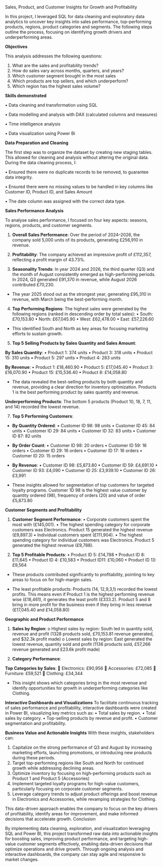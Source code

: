 Sales, Product, and Customer Insights for Growth and Profitability


In this project, I leveraged SQL for data cleaning and exploratory data analytics to uncover key insights into sales performance, top-performing products, regions, product categories and segments. The following steps outline the process, focusing on identifying growth drivers and underperforming areas.


**Objectives**

This analysis addresses the following questions:
1)	What are the sales and profitability trends?
2)	How do sales vary across months, quarters, and years?
3)	Which customer segment brought in the most sales
4)	Which products are top sellers, and which underperform?
5)	Which region has the highest sales volume?


**Skills demonstrated**

•	Data cleaning and transformation using SQL

•	Data modelling and analysis with DAX (calculated columns and measures)

•	Time intelligence analysis

•	Data visualization using Power Bi


**Data Preparation and Cleaning**

The first step was to organize the dataset by creating new staging tables. 
This allowed for cleaning and analysis without altering the original data. During the data cleaning process, I:

•	Ensured there were no duplicate records to be removed, to guarantee data integrity.

•	Ensured there were no missing values to be handled in key columns like Customer ID, Product ID, and Sales Amount

•	The date column was assigned with the correct data type.


**Sales Performance Analysis**


To analyse sales performance, I focused on four key aspects: seasons, regions, products, and customer segments.

1)	**Overall Sales Performance**: Over the period of 2024–2026, the company sold 5,000 units of its products, generating £256,910 in revenue. 

2)	**Profitability**: The company achieved an impressive profit of £112,357, reflecting a profit margin of 43.73%. 

3)	**Seasonality Trends**:  In year 2024 and 2026, the third quarter (Q3) and the month of August consistently emerged as high-performing periods. In 2024, Q3 generated £91,370 in revenue, while August 2026 contributed £70,230. 

- The year 2025 stood out as the strongest year, generating £95,310 in revenue, with March being the best-performing month.

4)	**Top Performing Regions**: The highest sales were generated by the following regions (ranked in descending order by total sales):
•	South: £70,153.80
•	North: £67,045.90
•	West: £62,478.00
•	East: £57,226.60

- This identified South and North as key areas for focusing marketing efforts to sustain growth.

5)	**Top 5 Selling Products by Sales Quantity and Sales Amount**:

**By Sales Quantity**:
•	Product 1: 374 units
•	Product 3: 318 units
•	Product 15: 310 units
•	Product 5: 297 units
•	Product 4: 283 units


**By Revenue**:
•	Product 1: £18,460.90
•	Product 5: £17,045.40
•	Product 3: £16,070.90
•	Product 15: £15,536.40
•	Product 8: £14,058.80

- The data revealed the best-selling products by both quantity and revenue, providing a clear direction for inventory optimization. Products 1 is the best          performing product by sales quantity and revenue.

**Underperforming Products**: The bottom 5 products (Product 10, 18, 7, 11, and 14) recorded the lowest revenue.


7)	**Top 5 Performing Customers**:


- **By Quantity Ordered**:
•	Customer ID 98: 98 units
•	Customer ID 45: 84 units
•	Customer ID 29: 84 units
•	Customer ID 32: 83 units
•	Customer ID 87: 82 units


- **By Order Count**:
•	Customer ID 98: 20 orders
•	Customer ID 59: 16 orders
•	Customer ID 29: 16 orders
•	Customer ID 17: 16 orders
•	Customer ID 20: 15 orders


- **By Revenue**:
•	Customer ID 98: £5,873.80
•	Customer ID 59: £4,691.10
•	Customer ID 93: £4,090
•	Customer ID 25: £3,939.10
•	Customer ID 26: £3,991

- These insights allowed for segmentation of top customers for targeted loyalty programs. Customer 1D 98 is the highest value customer by quantity ordered (98), frequency of orders (20) and value of order £5,873.80

**Customer Segments and Profitability**

1.	**Customer Segment Performance**:
•	Corporate customers spent the most with (£145,001).
•	The highest spending category for corporate customers was Electronics. Product 15 generated the highest revenue (£9,897.3)
•	Individual customers spent (£111,904).
•	The highest spending category for individual customers was Electronics. Product 5 generated the highest revenue (£9,788).


2.	**Top 5 Profitable Products**:
•	Product ID 5: £14,788
•	Product ID 8: £11,645
•	Product ID 4: £10,583
•	Product ID11: £10,060
•	Product ID 13: £9,564

- These products contributed significantly to profitability, pointing to key areas to focus on for high-margin sales. 

- The least profitable products: Products (14, 12,9,3,1) recorded the lowest profits. This means even if Product 1 is the highest performing revenue wise (£18,461), it generates the least profit (£333.2). Product 5 and 8 bring in more profit for the business even if they bring in less revenue (£17,045.40 and £14,058.80)

**Geographic and Product Performance**

1.	**Sales by Region**:
o	Highest sales by region: South led in quantity sold, revenue and profit (1328 products sold, £70,153.81 revenue generated, and $32.3k profit made)
o	Lowest sales by region: East generated the lowest revenue, quantity sold and profit (1136 products sold, £57,266 revenue generated and £23.6k profit made)


2.	**Category Performance**:

**Top Categories by Sales**:
	Electronics: £90,956
	Accessories: £72,085
	Furniture: £59,521
	Clothing: £34,344

- This insight shows which categories bring in the most revenue and identify opportunities for growth in underperforming categories like Clothing.

  

**Interactive Dashboards and Visualizations**
To facilitate continuous tracking of sales performance and profitability, interactive dashboards were created in Power BI, visualizing key metrics such as:
•	Total sales by region.
•	Total sales by category.
•	Top-selling products by revenue and profit.
•	Customer segmentation and profitability.



**Business Value and Actionable Insights**
With these insights, stakeholders can:
1.	Capitalize on the strong performance of Q3 and August by increasing marketing efforts, launching promotions, or introducing new products during these periods.
2.	Target top-performing regions like South and North for continued growth while addressing declining areas.
3.	Optimize inventory by focusing on high-performing products such as Product 1 and Product 5 (Accessories)
4.	Implement targeted loyalty programs for high-value customers, particularly focusing on corporate customer segments.
5.	Leverage category trends to adjust product offerings and boost revenue in Electronics and Accessories, while revamping strategies for Clothing.

This data-driven approach enables the company to focus on the key drivers of profitability, identify areas for improvement, and make informed decisions that accelerate growth.
Conclusion

By implementing data cleaning, exploration, and visualization leveraging SQL and Power BI, this project transformed raw data into actionable insights for boosting sales, improving product performance, and targeting high-value customer segments effectively, enabling data-driven decisions that optimize operations and drive growth. Through ongoing analysis and interactive dashboards, the company can stay agile and responsive to market changes.
